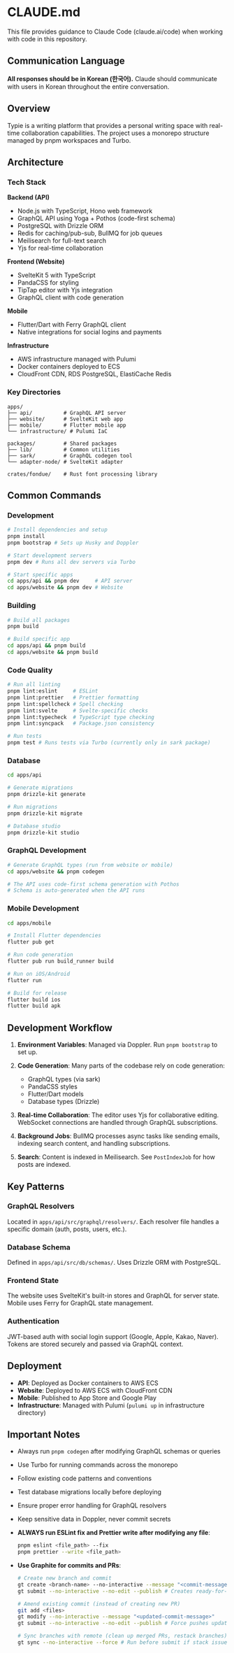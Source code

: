 # CLAUDE.md

This file provides guidance to Claude Code (claude.ai/code) when working with code in this repository.

## Communication Language

**All responses should be in Korean (한국어).** Claude should communicate with users in Korean throughout the entire conversation.

## Overview

Typie is a writing platform that provides a personal writing space with real-time collaboration capabilities. The project uses a monorepo structure managed by pnpm workspaces and Turbo.

## Architecture

### Tech Stack

**Backend (API)**

- Node.js with TypeScript, Hono web framework
- GraphQL API using Yoga + Pothos (code-first schema)
- PostgreSQL with Drizzle ORM
- Redis for caching/pub-sub, BullMQ for job queues
- Meilisearch for full-text search
- Yjs for real-time collaboration

**Frontend (Website)**

- SvelteKit 5 with TypeScript
- PandaCSS for styling
- TipTap editor with Yjs integration
- GraphQL client with code generation

**Mobile**

- Flutter/Dart with Ferry GraphQL client
- Native integrations for social logins and payments

**Infrastructure**

- AWS infrastructure managed with Pulumi
- Docker containers deployed to ECS
- CloudFront CDN, RDS PostgreSQL, ElastiCache Redis

### Key Directories

```
apps/
├── api/          # GraphQL API server
├── website/      # SvelteKit web app
├── mobile/       # Flutter mobile app
└── infrastructure/ # Pulumi IaC

packages/         # Shared packages
├── lib/          # Common utilities
├── sark/         # GraphQL codegen tool
└── adapter-node/ # SvelteKit adapter

crates/fondue/    # Rust font processing library
```

## Common Commands

### Development

```bash
# Install dependencies and setup
pnpm install
pnpm bootstrap # Sets up Husky and Doppler

# Start development servers
pnpm dev # Runs all dev servers via Turbo

# Start specific apps
cd apps/api && pnpm dev     # API server
cd apps/website && pnpm dev # Website
```

### Building

```bash
# Build all packages
pnpm build

# Build specific app
cd apps/api && pnpm build
cd apps/website && pnpm build
```

### Code Quality

```bash
# Run all linting
pnpm lint:eslint     # ESLint
pnpm lint:prettier   # Prettier formatting
pnpm lint:spellcheck # Spell checking
pnpm lint:svelte     # Svelte-specific checks
pnpm lint:typecheck  # TypeScript type checking
pnpm lint:syncpack   # Package.json consistency

# Run tests
pnpm test # Runs tests via Turbo (currently only in sark package)
```

### Database

```bash
cd apps/api

# Generate migrations
pnpm drizzle-kit generate

# Run migrations
pnpm drizzle-kit migrate

# Database studio
pnpm drizzle-kit studio
```

### GraphQL Development

```bash
# Generate GraphQL types (run from website or mobile)
cd apps/website && pnpm codegen

# The API uses code-first schema generation with Pothos
# Schema is auto-generated when the API runs
```

### Mobile Development

```bash
cd apps/mobile

# Install Flutter dependencies
flutter pub get

# Run code generation
flutter pub run build_runner build

# Run on iOS/Android
flutter run

# Build for release
flutter build ios
flutter build apk
```

## Development Workflow

1. **Environment Variables**: Managed via Doppler. Run `pnpm bootstrap` to set up.

2. **Code Generation**: Many parts of the codebase rely on code generation:

   - GraphQL types (via sark)
   - PandaCSS styles
   - Flutter/Dart models
   - Database types (Drizzle)

3. **Real-time Collaboration**: The editor uses Yjs for collaborative editing. WebSocket connections are handled through GraphQL subscriptions.

4. **Background Jobs**: BullMQ processes async tasks like sending emails, indexing search content, and handling subscriptions.

5. **Search**: Content is indexed in Meilisearch. See `PostIndexJob` for how posts are indexed.

## Key Patterns

### GraphQL Resolvers

Located in `apps/api/src/graphql/resolvers/`. Each resolver file handles a specific domain (auth, posts, users, etc.).

### Database Schema

Defined in `apps/api/src/db/schemas/`. Uses Drizzle ORM with PostgreSQL.

### Frontend State

The website uses SvelteKit's built-in stores and GraphQL for server state. Mobile uses Ferry for GraphQL state management.

### Authentication

JWT-based auth with social login support (Google, Apple, Kakao, Naver). Tokens are stored securely and passed via GraphQL context.

## Deployment

- **API**: Deployed as Docker containers to AWS ECS
- **Website**: Deployed to AWS ECS with CloudFront CDN
- **Mobile**: Published to App Store and Google Play
- **Infrastructure**: Managed with Pulumi (`pulumi up` in infrastructure directory)

## Important Notes

- Always run `pnpm codegen` after modifying GraphQL schemas or queries
- Use Turbo for running commands across the monorepo
- Follow existing code patterns and conventions
- Test database migrations locally before deploying
- Ensure proper error handling for GraphQL resolvers
- Keep sensitive data in Doppler, never commit secrets
- **ALWAYS run ESLint fix and Prettier write after modifying any file**:
  ```bash
  pnpm eslint <file_path> --fix
  pnpm prettier --write <file_path>
  ```
- **Use Graphite for commits and PRs**:

  ```bash
  # Create new branch and commit
  gt create <branch-name> --no-interactive --message "<commit-message>"
  gt submit --no-interactive --no-edit --publish # Creates ready-for-review PRs

  # Amend existing commit (instead of creating new PR)
  git add <files>
  gt modify --no-interactive --message "<updated-commit-message>"
  gt submit --no-interactive --no-edit --publish # Force pushes updated commit

  # Sync branches with remote (clean up merged PRs, restack branches)
  gt sync --no-interactive --force # Run before submit if stack issues occur
  ```
